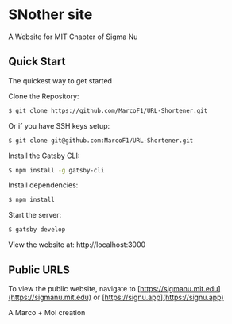 # SNother site
A Website for MIT Chapter of Sigma Nu


## Quick Start
  The quickest way to get started 

  Clone the Repository:
```bash
$ git clone https://github.com/MarcoF1/URL-Shortener.git
```
  Or if you have SSH keys setup:
```bash
$ git clone git@github.com:MarcoF1/URL-Shortener.git
```
  Install the Gatsby CLI:
```bash
$ npm install -g gatsby-cli
```
  Install dependencies:
```bash
$ npm install
```

  Start the server:

```bash
$ gatsby develop
```

View the website at: http://localhost:3000

## Public URLS
To view the public website, navigate to [https://sigmanu.mit.edu](https://sigmanu.mit.edu) or [https://signu.app](https://signu.app)

A Marco + Moi creation 
